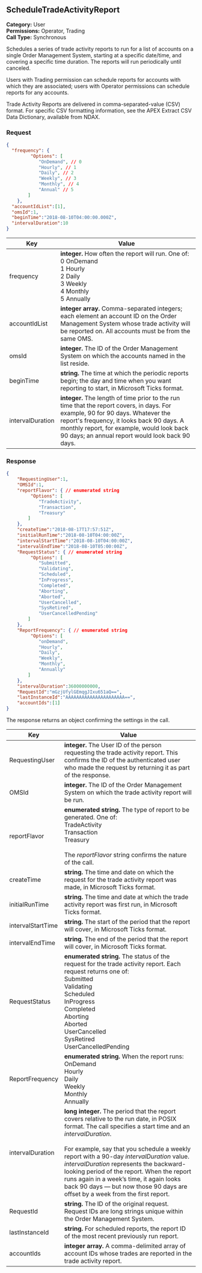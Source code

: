 ## ScheduleTradeActivityReport

**Category:** User<br />
**Permissions:** Operator, Trading<br />
**Call Type:** Synchronous

Schedules a series of trade activity reports to run for a list of accounts on a single Order Management System, starting at a specific date/time, and covering a specific time duration. The reports will run periodically until canceled.

Users with Trading permission can schedule reports for accounts with which they are associated; users with Operator permissions can schedule reports for any accounts.

Trade Activity Reports are delivered in comma-separated-value (CSV) format. For specific CSV formatting information, see the APEX Extract CSV Data Dictionary, available from NDAX.

### Request

```json
{
  "frequency": {
		 "Options": [
            "OnDemand", // 0 
			"Hourly", // 1
			"Daily", // 2
			"Weekly", // 3
			"Monthly", // 4
			"Annual" // 5
		] 
	},
  "accountIdList":[1],
  "omsId":1,
  "beginTime":"2018-08-10T04:00:00.000Z",
  "intervalDuration":10
}
```

| Key              | Value                                                        |
| ---------------- | ------------------------------------------------------------ |
| frequency        | **integer.** How often the report will run. One of:<br />0 OnDemand<br />1 Hourly<br />2 Daily<br />3 Weekly<br />4 Monthly<br />5 Annually |
| accountIdList    | **integer array.** Comma-separated integers; each element an account ID on the Order Management System whose trade activity will be reported on. All accounts must be from the same OMS. |
| omsId            | **integer.** The ID of the Order Management System on which the accounts named in the list reside. |
| beginTime        | **string.** The time at which the periodic reports begin; the day and time when you want reporting to start, in Microsoft Ticks format. |
| intervalDuration | **integer.** The length of time prior to the run time that the report covers, in days. For example, 90 for 90 days. Whatever the report's frequency, it looks back 90 days. A monthly report, for example, would look back 90 days; an annual report would look back 90 days. |

### Response

```json
{
	"RequestingUser":1,
	"OMSId":1,
	"reportFlavor": { // enumerated string
		 "Options": [
			"TradeActivity",
			"Transaction",
			"Treasury"
		] 
	},
	"createTime":"2018-08-17T17:57:51Z",
	"initialRunTime":"2018-08-10T04:00:00Z",
	"intervalStartTime":"2018-08-10T04:00:00Z",
	"intervalEndTime":"2018-08-10T05:00:00Z",
	"RequestStatus": { // enumerated string
		 "Options": [
			"Submitted",
			"Validating",
			"Scheduled",
			"InProgress",
			"Completed",
			"Aborting",
			"Aborted",
			"UserCancelled",
			"SysRetired",
			"UserCancelledPending"
		] 
	},
	"ReportFrequency": { // enumerated string
		 "Options": [
			"onDemand",
			"Hourly",
			"Daily",
			"Weekly",
			"Monthly",
			"Annually"
		] 
	},
	"intervalDuration":36000000000,
	"RequestId":"mGzjUfylGEmqgJIxu651aQ==",
	"lastInstanceId":"AAAAAAAAAAAAAAAAAAAAAA==",
	"accountIds":[1]
}

```
The response returns an object confirming the settings in the call.


| Key               | Value                                                        |
| ----------------- | ------------------------------------------------------------ |
| RequestingUser    | **integer.** The User ID of the person requesting the trade activity report. This confirms the ID of the authenticated user who made the request by returning it as part of the response. |
| OMSId             | **integer.** The ID of the Order Management System on which the trade activity report will be run. |
| reportFlavor      | **enumerated string.** The type of report to be generated. One of:<br />TradeActivity<br />Transaction<br />Treasury<br /><br />The *reportFlavor* string confirms the nature of the call. |
| createTime        | **string.** The time and date on which the request for the trade activity report was made, in Microsoft Ticks format. |
| initialRunTime    | **string.**  The time and date at which the trade activity report was first run, in Microsoft Ticks format. |
| intervalStartTime | **string.** The start of the period that the report will cover, in Microsoft Ticks format. |
| intervalEndTime   | **string.** The end of the period that the report will cover, in Microsoft Ticks format. |
| RequestStatus     | **enumerated string.** The status of the request for the trade activity report. Each request returns one of:<br />Submitted<br />Validating<br />Scheduled<br />InProgress<br />Completed<br />Aborting<br />Aborted<br />UserCancelled<br />SysRetired<br />UserCancelledPending |
| ReportFrequency   | **enumerated string.** When the report runs:<br />OnDemand<br />Hourly<br />Daily<br />Weekly<br />Monthly<br />Annually |
| intervalDuration  | **long integer.** The period that the report covers relative to the run date, in POSIX format. The call specifies a start time and an *intervalDuration*.<br /><br />For example, say that you schedule a weekly report with a 90-day *intervalDuration* value. *intervalDuration* represents the backward-looking period of the report. When the report runs again in a week’s time, it again looks back 90 days — but now those 90 days are offset by a week from the first report. |
| RequestId         | **string.** The ID of the original request. Request IDs are long strings unique within the Order Management System. |
| lastInstanceId    | **string.** For scheduled reports, the report ID of the most recent previously run report. |
| accountIds        | **integer array.** A comma-delimited array of account IDs whose trades are reported in the trade activity report. |





